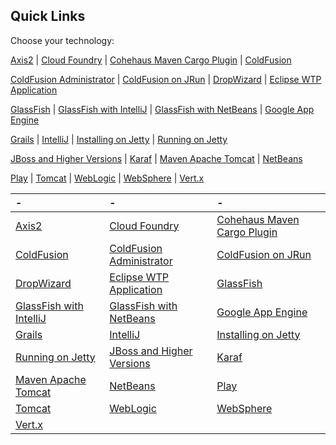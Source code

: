 <!--
title: "Java Agent Installation Quick Links"
description: "Quick links to Java agent installation instructions"
tags: "java agent installation"
-->


## Quick Links

Choose your technology:

[Axis2](user_javainstall.html#axis2) | [Cloud Foundry](user_javainstall.html#cloud)  |  [Cohehaus Maven Cargo Plugin](user_javainstall.html#cargo) | [ColdFusion](user_javainstall.html#cold)

[ColdFusion Administrator](user_javainstall.html#coldadmin) | [ColdFusion on JRun](user_javainstall.html#jrun) | [DropWizard](user_javainstall.html#wizard) | [Eclipse WTP Application](user_javainstall.html#eclipse)

[GlassFish](user_javainstall.html#glass) | [GlassFish with IntelliJ](user_javainstall.html#glassintellij) | [GlassFish with NetBeans](user_javainstall.html#glassnetbeans) | [Google App Engine](user_javainstall.html#google) 

[Grails](user_javainstall.html#grails) | [IntelliJ](user_javainstall.html#intellij) | [Installing on Jetty](user_javainstall.html#jetty) | [Running on Jetty](user_javainstall.html#jettyrun)

[JBoss and Higher Versions](user_javainstall.html#jboss) | [Karaf](user_javainstall.html#karaf) | [Maven Apache Tomcat](user_javainstall.html#apache) | [NetBeans](user_javainstall.html#netbeans)

[Play](user_javainstall.html#play) | [Tomcat](user_javainstall.html#tomcat) | [WebLogic](user_javainstall.html#logic) | [WebSphere](user_javainstall.html#web) | [Vert.x](user_javainstall.html#vertx)  




 -| - | -
:------------------------------------- |:-------------------- |:---------------
[Axis2](user_javainstall.html#axis2) | [Cloud Foundry](user_javainstall.html#cloud) | [Cohehaus Maven Cargo Plugin](user_javainstall.html#cargo)
[ColdFusion](user_javainstall.html#cold) | [ColdFusion Administrator](user_javainstall.html#coldadmin) | [ColdFusion on JRun](user_javainstall.html#jrun)
[DropWizard](user_javainstall.html#wizard) | [Eclipse WTP Application](user_javainstall.html#eclipse) | [GlassFish](user_javainstall.html#glass)  
[GlassFish with IntelliJ](user_javainstall.html#glassintellij) | [GlassFish with NetBeans](user_javainstall.html#glassnetbeans) | [Google App Engine](user_javainstall.html#google) 
[Grails](user_javainstall.html#grails) | [IntelliJ](user_javainstall.html#intellij) | [Installing on Jetty](user_javainstall.html#jetty)
[Running on Jetty](user_javainstall.html#jettyrun) | [JBoss and Higher Versions](user_javainstall.html#jboss) | [Karaf](user_javainstall.html#karaf)
[Maven Apache Tomcat](user_javainstall.html#apache) | [NetBeans](user_javainstall.html#netbeans) | [Play](user_javainstall.html#play)
[Tomcat](user_javainstall.html#tomcat) | [WebLogic](user_javainstall.html#logic) | [WebSphere](user_javainstall.html#web)  
[Vert.x](user_javainstall.html#vertx) | |

 

 



  

   



   
